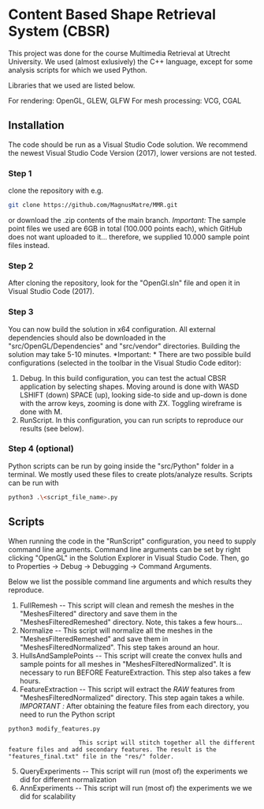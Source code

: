 # Content Based Shape Retrieval System (CBSR)

This project was done for the course Multimedia Retrieval at Utrecht University. 
We used (almost exlusively) the C++ language, except for some analysis scripts for which we used Python.

Libraries that we used are listed below.

For rendering: OpenGL, GLEW, GLFW
For mesh processing: VCG, CGAL

## Installation

The code should be run as a Visual Studio Code solution. We recommend the newest Visual Studio Code Version (2017), lower versions are not tested.

### Step 1
clone the repository with e.g.

```bash
git clone https://github.com/MagnusMatre/MMR.git
```

or download the .zip contents of the main branch. *Important:* The sample point files we used are 6GB in total (100.000 points each), which GitHub does not want uploaded to it... therefore, we supplied 10.000 sample point files instead.

### Step 2
After cloning the repository, look for the "OpenGl.sln" file and open it in Visual Studio Code (2017).

### Step 3
You can now build the solution in x64 configuration. All external dependencies should also be downloaded in the "src/OpenGL/Dependencies" and "src/vendor" directories.
Building the solution may take 5-10 minutes.
*Important: * There are two possible build configurations (selected in the toolbar in the Visual Studio Code editor):

1. Debug. In this build configuration, you can test the actual CBSR application by selecting shapes. Moving around is done with WASD LSHIFT (down) SPACE (up), looking side-to side and up-down is done with the arrow keys, zooming is done with ZX. Toggling wireframe is done with M.
2. RunScript. In this configuration, you can run scripts to reproduce our results (see below).

### Step 4 (optional)

Python scripts can be run by going inside the "src/Python" folder in a terminal. We mostly used these files to create plots/analyze results.
Scripts can be run with 

```bash
python3 .\<script_file_name>.py
```

## Scripts

When running the code in the "RunScript" configuration, you need to supply command line arguments.
Command line arguments can be set by right clicking "OpenGL" in the Solution Explorer in Visual Studio Code.
Then, go to Properties -> Debug -> Debugging -> Command Arguments.

Below we list the possible command line arguments and which results they reproduce.

1. FullRemesh -- This script will clean and remesh the meshes in the "MeshesFiltered" directory and save them in the "MeshesFilteredRemeshed" directory. Note, this takes a few hours...
2. Normalize  -- This script will normalize all the meshes in the "MeshesFilteredRemeshed" and save them in "MeshesFilteredNormalized". This step takes around an hour.
3. HullsAndSamplePoints -- This script will create the convex hulls and sample points for all meshes in "MeshesFilteredNormalized". It is necessary to run BEFORE FeatureExtraction. This step also takes a few hours.
4. FeatureExtraction -- This script will extract the *RAW* features from "MeshesFilteredNormalized" directory. This step again takes a while.
                        *IMPORTANT :* After obtaining the feature files from each directory, you need to run the Python script
```bash 
python3 modify_features.py
```

                        This script will stitch together all the different feature files and add secondary features. The result is the "features_final.txt" file in the "res/" folder.

5. QueryExperiments -- This script will run (most of) the experiments we did for different normalization
6. AnnExperiments 	-- This script will run (most of) the experiments we we did for scalability 
